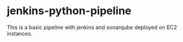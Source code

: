 # jenkins-python-pipeline
This is a basic pipeline with jenkins and sonarqube deployed on EC2 instances.
